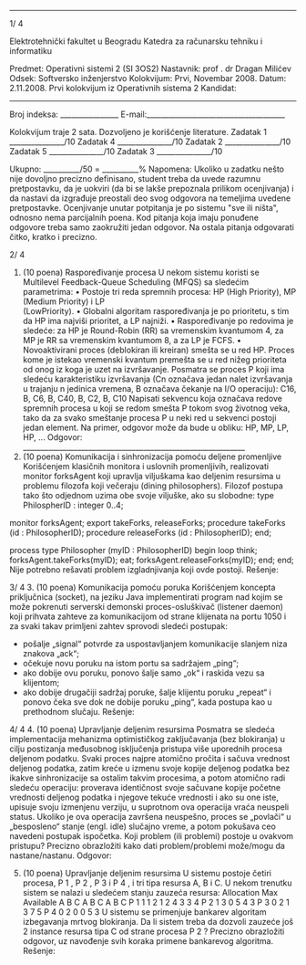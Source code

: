 --------------------------------------------------------------------------------


1/  4 
 
Elektrotehnički fakultet u Beogradu 
Katedra za računarsku tehniku i informatiku 
 
Predmet: Operativni sistemi 2 (SI  3OS2) 
Nastavnik: prof . dr Dragan Milićev 
Odsek: Softversko inženjerstvo 
Kolokvijum: Prvi,    Novembar 2008. 
Datum: 2.11.2008. 
Prvi kolokvijum iz Operativnih sistema 2 
Kandidat:
 _____________________________________________________________ 
Broj indeksa: ________________  E-mail:______________________________________ 
 
Kolokvijum traje 2 sata. Dozvoljeno je korišćenje literature. 
Zadatak 1 _______________/10   Zadatak 4 _______________/10 
Zadatak 2 _______________/10   Zadatak 5 _______________/10 
Zadatak 3 _______________/10    
 
Ukupno: __________/50 = __________% 
Napomena: Ukoliko u zadatku nešto nije dovoljno precizno definisano, student treba da 
uvede razumnu pretpostavku, da je uokviri (da bi se lakše prepoznala prilikom ocenjivanja) i 
da  nastavi da  izgrađuje  preostali  deo  svog  odgovora  na  temeljima  uvedene  pretpostavke. 
Ocenjivanje unutar potpitanja je po sistemu "sve ili ništa", odnosno nema parcijalnih poena. 
Kod pitanja koja imaju ponuđene odgovore treba samo zaokružiti jedan odgovor. Na ostala 
pitanja odgovarati čitko, kratko i precizno. 
 

2/  4 
1. (10 poena) Raspoređivanje procesa 
U nekom sistemu  koristi  se Multilevel  Feedback-Queue  Scheduling (MFQS)  sa sledećim 
parametrima: 
• Postoje tri reda spremnih procesa: HP (High  Priority), MP (Medium  Priority)  i  LP  
(LowPriority). 
• Globalni algoritam raspoređivanja je po prioritetu, s tim da HP ima najviši prioritet, a 
LP najniži. 
• Raspoređivanje po redovima je sledeće: za HP je Round-Robin (RR) sa vremenskim 
kvantumom 4, za MP je RR sa vremenskim kvantumom 8, a za LP je FCFS. 
• Novoaktivirani proces (deblokiran ili kreiran) smešta se u red HP. Proces kome je 
istekao vremenski kvantum premešta se u red nižeg prioriteta od onog iz koga je uzet 
na izvršavanje. 
Posmatra se proces P koji ima sledeću karakteristiku izvršavanja (Cn označava jedan nalet 
izvršavanja u trajanju n jedinica vremena, B označava čekanje na I/O operaciju): 
C16, B, C6, B, C40, B, C2, B, C10 
Napisati sekvencu koja označava redove spremnih procesa u koji se redom smešta P tokom 
svog životnog veka, tako da za svako smeštanje procesa P u neki red u sekvenci postoji jedan 
element. Na primer, odgovor može da bude u obliku: HP, MP, LP, HP, ... 
Odgovor: _____________________________________________________________ 
2. (10 poena) Komunikacija i sinhronizacija pomoću deljene promenljive 
Korišćenjem klasičnih monitora i uslovnih promenljivih, realizovati monitor 
forksAgent koji 
upravlja  viljuškama  kao  deljenim  resursima  u  problemu  filozofa  koji  večeraju  (dining 
philosophers). Filozof postupa tako što odjednom uzima obe svoje viljuške, ako su slobodne: 
type PhilospherID : integer 0..4; 
 
monitor forksAgent; 
  export takeForks, releaseForks; 
  procedure takeForks (id : PhilosopherID); 
  procedure releaseForks (id : PhilosopherID); 
end; 
 
process type Philosopher (myID : PhilosopherID) begin 
  loop 
    think; 
    forksAgent.takeForks(myID); 
    eat; 
    forksAgent.releaseForks(myID); 
  end; 
end; 
Nije potrebno rešavati problem izgladnjivanja koji ovde postoji. 
Rešenje: 

3/  4 
3. (10 poena) Komunikacija pomoću poruka 
Korišćenjem koncepta priključnica (socket), na jeziku Java implementirati program nad kojim 
se  može  pokrenuti serverski demonski  proces-osluškivač  (listener  daemon)  koji  prihvata 
zahteve za komunikacijom od strane klijenata na portu 1050 i za svaki takav primljeni zahtev 
sprovodi sledeći postupak: 
- pošalje  „signal“  potvrde  za  uspostavljanjem  komunikacije  slanjem  niza  znakova 
„ack“; 
- očekuje novu poruku na istom portu sa sadržajem „ping“; 
- ako dobije ovu poruku, ponovo šalje samo „ok“ i raskida vezu sa klijentom; 
- ako dobije drugačiji sadržaj poruke, šalje klijentu poruku „repeat“ i ponovo čeka sve 
dok ne dobije poruku „ping“, kada postupa kao u prethodnom slučaju. 
Rešenje: 
 

4/  4 
4. (10 poena) Upravljanje deljenim resursima 
Posmatra se sledeća implementacija mehanizma optimističkog zaključavanja (bez blokiranja) 
u cilju postizanja međusobnog isključenja pristupa više uporednih procesa deljenom podatku. 
Svaki  proces  najpre  atomično  pročita  i  sačuva  vrednost  deljenog  podatka,  zatim  kreće  u 
izmenu svoje kopije deljenog podatka bez ikakve sinhronizacije sa ostalim takvim procesima, 
a potom atomično radi sledeću operaciju: proverava identičnost svoje sačuvane kopije početne 
vrednosti  deljenog  podatka  i  njegove  tekuće  vrednosti  i  ako  su  one  iste,  upisuje  svoju 
izmenjenu verziju, u suprotnom ova operacija vraća neuspeli status. Ukoliko je ova operacija 
završena neuspešno, proces se „povlači“ u „besposleno“ stanje (engl. idle) slučajno vreme, a 
potom  pokušava  ceo  navedeni  postupak  ispočetka.  Koji  problem  (ili  problemi)  postoje  u 
ovakvom  pristupu?  Precizno  obrazložiti  kako  dati  problem/problemi  može/mogu  da 
nastane/nastanu. 
Odgovor: 
 
 
 
 
 
5. (10 poena) Upravljanje deljenim resursima 
U sistemu postoje četiri procesa, P
1
, P
2
, P
3
 i P
4
, i tri tipa resursa A, B i C. U nekom trenutku 
sistem se nalazi u sledećem stanju zauzeća resursa: 
 Allocation Max Available 
 A B C A B C A B C 
P
1
 1 1 2 1 2 4 3 3 4 
P
2
 1 3 0 5 4 3 
P
3
 0 2 1 3 7 5 
P
4
 0 2 0 0 5 3 
U sistemu se primenjuje bankarev algoritam izbegavanja mrtvog blokiranja. Da li sistem treba 
da dozvoli zauzeće još 2 instance resursa tipa   C od strane procesa P
2
? Precizno obrazložiti 
odgovor, uz navođenje svih koraka primene bankarevog algoritma. 
Rešenje: 
 